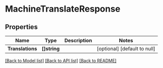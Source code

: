 # MachineTranslateResponse

## Properties
Name | Type | Description | Notes
------------ | ------------- | ------------- | -------------
**Translations** | **[]string** |  | [optional] [default to null]

[[Back to Model list]](../README.md#documentation-for-models) [[Back to API list]](../README.md#documentation-for-api-endpoints) [[Back to README]](../README.md)


